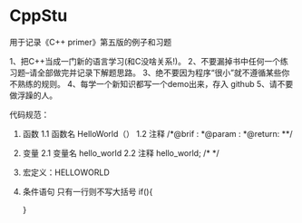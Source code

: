 # CppStu
用于记录《C++ primer》第五版的例子和习题

1、把C++当成一门新的语言学习(和C没啥关系!)。
2、不要漏掉书中任何一个练习题–请全部做完并记录下解题思路。
3、绝不要因为程序“很小”就不遵循某些你不熟练的规则。
4、每学一个新知识都写一个demo出来，存入 github
5、请不要做浮躁的人。

代码规范：
1. 函数
   1.1 函数名
       HelloWorld（）
   1.2 注释
      /*@brif  :
       *@param :
       *@return:
      **/
2. 变量
   2.1 变量名
       hello_world
   2.2 注释
       hello_world; /*  */
3. 宏定义：HELLOWORLD
4. 条件语句
   只有一行则不写大括号
   if(){

   } 
